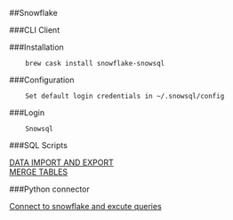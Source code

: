 ##Snowflake      

###CLI Client     

###Installation      

        brew cask install snowflake-snowsql     

###Configuration      

        Set default login credentials in ~/.snowsql/config    

###Login      

        Snowsql     

###SQL Scripts           

[DATA IMPORT AND EXPORT](./scripts/snowflake/copy_into.sql)     
[MERGE TABLES](./scripts/snowflake/merge.sql)       

###Python connector        

[Connect to snowflake and excute queries](./scripts/snowflake/connector.py)       
